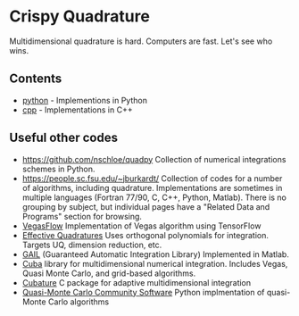 # Crispy Quadrature
Multidimensional quadrature is hard. Computers are fast. Let's see who wins.

## Contents
* [python](python/Readme.md) - Implementions in Python
* [cpp](cpp) - Implementations in C++

## Useful other codes

* https://github.com/nschloe/quadpy   Collection of numerical integrations schemes in Python.
* https://people.sc.fsu.edu/~jburkardt/  Collection of codes for a number of algorithms, including quadrature.  Implementations are sometimes in multiple languages (Fortran 77/90, C, C++, Python, Matlab).  There is no grouping by subject, but individual pages have a "Related Data and Programs" section for browsing.
* [VegasFlow](https://github.com/N3PDF/vegasflow) Implementation of Vegas algorithm using TensorFlow
* [Effective Quadratures](https://www.effective-quadratures.org/) Uses orthogonal polynomials for integration. Targets UQ, dimension reduction, etc.
* [GAIL](https://github.com/GailGithub/GAIL_Dev.git) (Guaranteed Automatic Integration Library) Implemented in Matlab.
* [Cuba](http://www.feynarts.de/cuba/) library for multidimensional numerical integration. Includes Vegas, Quasi Monte Carlo, and grid-based algorithms.
* [Cubature](https://github.com/stevengj/cubature) C package for adaptive multidimensional integration
* [Quasi-Monte Carlo Community Software](https://github.com/QMCSoftware/QMCSoftware) Python implmentation of quasi-Monte Carlo algorithms
